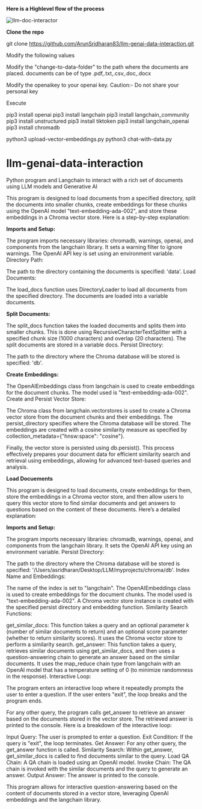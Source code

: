 **Here is a Highlevel flow of the process**

![llm-doc-interactor](https://github.com/ArunSridharan83/llm-genai-data-interaction/assets/68751492/9e910dd5-c89e-4ba6-8c68-0ba7bb6cf43a)

**Clone the repo**

git clone https://github.com/ArunSridharan83/llm-genai-data-interaction.git


Modify the following values

Modify the "change-to-data-folder" to the path where the documents are placed. documents can be of type .pdf,.txt,.csv,.doc,.docx


Modify the openaikey to your openai key. Caution:- Do not share your personal key

Execute

pip3 install openai
pip3 install langchain
pip3 install langchain_community
pip3 install unstructured
pip3 install tiktoken
pip3 install langchain_openai
pip3 install chromadb

python3 upload-vector-embeddings.py
python3 chat-with-data.py



# llm-genai-data-interaction
Python program and Langchain to interact with a rich set of documents using LLM models and Generative AI

This program is designed to load documents from a specified directory, split the documents into smaller chunks, create embeddings for these chunks using the OpenAI model "text-embedding-ada-002", and store these embeddings in a Chroma vector store. Here is a step-by-step explanation:

**Imports and Setup:**

The program imports necessary libraries: chromadb, warnings, openai, and components from the langchain library.
It sets a warning filter to ignore warnings.
The OpenAI API key is set using an environment variable.
Directory Path:

The path to the directory containing the documents is specified: 'data'.
Load Documents:

The load_docs function uses DirectoryLoader to load all documents from the specified directory.
The documents are loaded into a variable documents.

**Split Documents:**

The split_docs function takes the loaded documents and splits them into smaller chunks. This is done using RecursiveCharacterTextSplitter with a specified chunk size (1000 characters) and overlap (20 characters).
The split documents are stored in a variable docs.
Persist Directory:

The path to the directory where the Chroma database will be stored is specified: 'db'.

**Create Embeddings:**

The OpenAIEmbeddings class from langchain is used to create embeddings for the document chunks. The model used is "text-embedding-ada-002".
Create and Persist Vector Store:

The Chroma class from langchain.vectorstores is used to create a Chroma vector store from the document chunks and their embeddings.
The persist_directory specifies where the Chroma database will be stored.
The embeddings are created with a cosine similarity measure as specified by collection_metadata={"hnsw:space": "cosine"}.

Finally, the vector store is persisted using db.persist().
This process effectively prepares your document data for efficient similarity search and retrieval using embeddings, allowing for advanced text-based queries and analysis.


**Load Docuements**

This program is designed to load documents, create embeddings for them, store the embeddings in a Chroma vector store, and then allow users to query this vector store to find similar documents and get answers to questions based on the content of these documents. Here’s a detailed explanation:

**Imports and Setup:**

The program imports necessary libraries: chromadb, warnings, openai, and components from the langchain library.
It sets the OpenAI API key using an environment variable.
Persist Directory:

The path to the directory where the Chroma database will be stored is specified: '/Users/asridharan/Desktop/LLM/myprojects/chroma/db'.
Index Name and Embeddings:

The name of the index is set to "langchain".
The OpenAIEmbeddings class is used to create embeddings for the document chunks. The model used is "text-embedding-ada-002".
A Chroma vector store instance is created with the specified persist directory and embedding function.
Similarity Search Functions:

get_similar_docs: This function takes a query and an optional parameter k (number of similar documents to return) and an optional score parameter (whether to return similarity scores). It uses the Chroma vector store to perform a similarity search.
get_answer: This function takes a query, retrieves similar documents using get_similar_docs, and then uses a question-answering chain to generate an answer based on the similar documents. It uses the map_reduce chain type from langchain with an OpenAI model that has a temperature setting of 0 (to minimize randomness in the response).
Interactive Loop:

The program enters an interactive loop where it repeatedly prompts the user to enter a question.
If the user enters "exit", the loop breaks and the program ends.

For any other query, the program calls get_answer to retrieve an answer based on the documents stored in the vector store.
The retrieved answer is printed to the console.
Here is a breakdown of the interactive loop:

Input Query: The user is prompted to enter a question.
Exit Condition: If the query is "exit", the loop terminates.
Get Answer: For any other query, the get_answer function is called.
Similarity Search: Within get_answer, get_similar_docs is called to find documents similar to the query.
Load QA Chain: A QA chain is loaded using an OpenAI model.
Invoke Chain: The QA chain is invoked with the similar documents and the query to generate an answer.
Output Answer: The answer is printed to the console.

This program allows for interactive question-answering based on the content of documents stored in a vector store, leveraging OpenAI embeddings and the langchain library.
